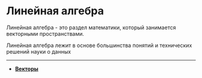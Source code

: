 # Линейная алгебра

Линейная алгебра - это раздел математики, который занимается векторными пространствами. 

Линейная алгебра лежит в основе большинства понятий и технических решений науки о данных

****

- **[Векторы](https://github.com/Kolanar/DataScience/blob/master/%20visualization/README.md)**
